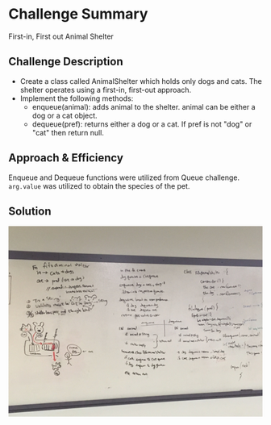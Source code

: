 # Challenge Summary
First-in, First out Animal Shelter

## Challenge Description
* Create a class called AnimalShelter which holds only dogs and cats. The shelter operates using a first-in, first-out approach.
* Implement the following methods:
  * enqueue(animal): adds animal to the shelter. animal can be either a dog or a cat object.
  * dequeue(pref): returns either a dog or a cat. If pref is not "dog" or "cat" then return null.

## Approach & Efficiency
Enqueue and Dequeue functions were utilized from Queue challenge. `arg.value` was utilized to obtain the species of the pet.

## Solution
![IMAGE](./image/whiteboard.jpg)